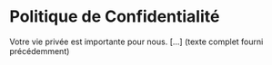 
# Politique de Confidentialité

Votre vie privée est importante pour nous.
[...] (texte complet fourni précédemment)
